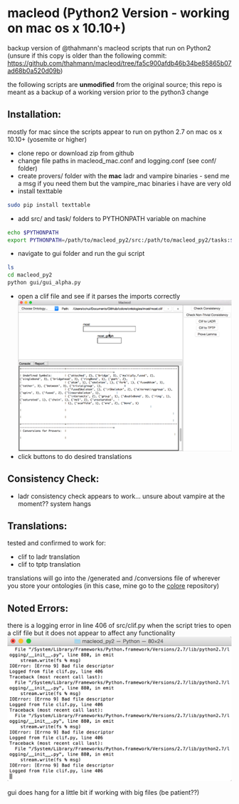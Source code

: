 macleod (Python2 Version - working on mac os x 10.10+)
======================================================

backup version of @thahmann's macleod scripts that run on Python2 (unsure if this copy is older than the following commit: <https://github.com/thahmann/macleod/tree/fa5c900afdb46b34be85865b07ad68b0a520d09b>)

the following scripts are **unmodified** from the original source; this repo is meant as a backup of a working version prior to the python3 change

Installation:
-------------
mostly for mac since the scripts appear to run on python 2.7 on mac os x 10.10+ (yosemite or higher)
* clone repo or download zip from github
* change file paths in macleod\_mac.conf and logging.conf (see conf/ folder)
* create provers/ folder with the **mac** ladr and vampire binaries - send me a msg if you need them but the vampire\_mac binaries i have are very old
* install texttable
```bash
sudo pip install texttable
```
* add src/ and task/ folders to PYTHONPATH variable on machine
```bash
echo $PYTHONPATH
export PYTHONPATH=/path/to/macleod_py2/src:/path/to/macleod_py2/tasks:$PYTHONPATH
```
* navigate to gui folder and run the gui script
```bash
ls
cd macleod_py2
python gui/gui_alpha.py
```
* open a clif file and see if it parses the imports correctly
![gui](/doc/img/2018-04-04_11-25-39.jpg?raw=true)
* click buttons to do desired translations

Consistency Check:
------------------
* ladr consistency check appears to work... unsure about vampire at the moment?? system hangs

Translations:
-------------
tested and confirmed to work for:
* clif to ladr translation
* clif to tptp translation

translations will go into the /generated and /conversions file of wherever you store your ontologies (in this case, mine go to the [colore](http://colore.oor.net) repository)

Noted Errors:
-------------
there is a logging error in line 406 of src/clif.py when the script tries to open a clif file but it does not appear to affect any functionality
![406error](/doc/img/2018-04-04_11-25-16.jpg?raw=true)

gui does hang for a little bit if working with big files (be patient??)